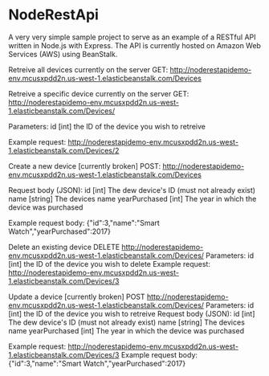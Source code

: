 # NodeRestApi
A very very simple sample project to serve as an example of a RESTful API written in Node.js with Express. The API is currently hosted on Amazon Web Services (AWS) using BeanStalk.

Retreive all devices currently on the server
GET: http://noderestapidemo-env.mcusxpdd2n.us-west-1.elasticbeanstalk.com/Devices



Retreive a specific device currently on the server
GET: http://noderestapidemo-env.mcusxpdd2n.us-west-1.elasticbeanstalk.com/Devices/<id>
  
Parameters:
  id  [int] the ID of the device you wish to retreive 
  
Example request: http://noderestapidemo-env.mcusxpdd2n.us-west-1.elasticbeanstalk.com/Devices/2


Create a new device [currently broken]
POST: http://noderestapidemo-env.mcusxpdd2n.us-west-1.elasticbeanstalk.com/Devices

Request body (JSON): 
  id              [int]     The dew device's ID (must not already exist)
  name            [string]  The devices name
  yearPurchased   [int]     The year in which the device was purchased
  
  Example request body: {"id":3,"name":"Smart Watch","yearPurchased":2017}


Delete an existing device
DELETE
http://noderestapidemo-env.mcusxpdd2n.us-west-1.elasticbeanstalk.com/Devices/<id>
Parameters:
  id  [int] the ID of the device you wish to delete 
Example request: http://noderestapidemo-env.mcusxpdd2n.us-west-1.elasticbeanstalk.com/Devices/3

Update a device [currently broken]
POST
http://noderestapidemo-env.mcusxpdd2n.us-west-1.elasticbeanstalk.com/Devices/<id>
Parameters:
  id  [int] the ID of the device you wish to retreive 
Request body (JSON): 
  id              [int]     The dew device's ID (must not already exist)
  name            [string]  The devices name
  yearPurchased   [int]     The year in which the device was purchased

  Example request: http://noderestapidemo-env.mcusxpdd2n.us-west-1.elasticbeanstalk.com/Devices/3
  Example request body: {"id":3,"name":"Smart Watch","yearPurchased":2017}
